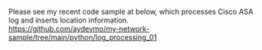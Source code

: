 Please see my recent code sample at below, which processes Cisco ASA log and inserts location information.   
<https://github.com/aydevmo/my-network-sample/tree/main/python/log_processing_01>
